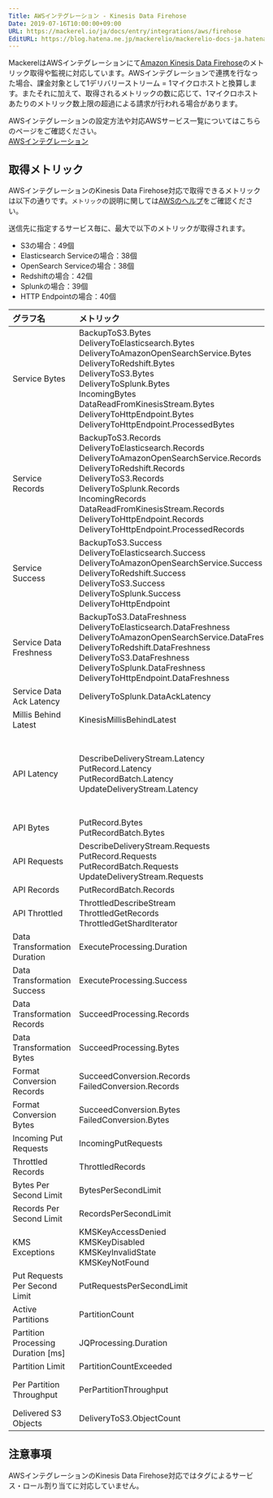 ```yaml
---
Title: AWSインテグレーション - Kinesis Data Firehose
Date: 2019-07-16T10:00:00+09:00
URL: https://mackerel.io/ja/docs/entry/integrations/aws/firehose
EditURL: https://blog.hatena.ne.jp/mackerelio/mackerelio-docs-ja.hatenablog.mackerel.io/atom/entry/26006613376610645
---
```


MackerelはAWSインテグレーションにて<a href="https://aws.amazon.com/jp/kinesis/data-firehose/" target="_blank">Amazon Kinesis Data Firehose</a>のメトリック取得や監視に対応しています。AWSインテグレーションで連携を行なった場合、課金対象として1デリバリーストリーム = 1マイクロホストと換算します。またそれに加えて、取得されるメトリックの数に応じて、1マイクロホストあたりのメトリック数上限の超過による請求が行われる場合があります。

AWSインテグレーションの設定方法や対応AWSサービス一覧についてはこちらのページをご確認ください。<br>
<a href="https://mackerel.io/ja/docs/entry/integrations/aws">AWSインテグレーション</a>

## 取得メトリック
AWSインテグレーションのKinesis Data Firehose対応で取得できるメトリックは以下の通りです。`メトリック`の説明に関しては<a href="https://docs.aws.amazon.com/ja_jp/firehose/latest/dev/monitoring-with-cloudwatch-metrics.html" target="_blank">AWSのヘルプ</a>をご確認ください。

送信先に指定するサービス毎に、最大で以下のメトリックが取得されます。

- S3の場合：49個
- Elasticsearch Serviceの場合：38個
- OpenSearch Serviceの場合：38個
- Redshiftの場合：42個
- Splunkの場合：39個
- HTTP Endpointの場合：40個

|グラフ名|メトリック|Mackerel上のメトリック名|単位|Statistics|
|:--|:--|:--|:--|:--|
|Service Bytes|BackupToS3.Bytes<br>DeliveryToElasticsearch.Bytes<br>DeliveryToAmazonOpenSearchService.Bytes<br>DeliveryToRedshift.Bytes<br>DeliveryToS3.Bytes<br>DeliveryToSplunk.Bytes<br>IncomingBytes<br>DataReadFromKinesisStream.Bytes<br>DeliveryToHttpEndpoint.Bytes<br>DeliveryToHttpEndpoint.ProcessedBytes|firehose.service_bytes.backup_to_s3<br>firehose.service_bytes.delivery_to_elasticsearch<br>firehose.service_bytes.delivery_to_opensearch<br>firehose.service_bytes.delivery_to_redshift<br>firehose.service_bytes.delivery_to_s3<br>firehose.service_bytes.delivery_to_splunk<br>firehose.service_bytes.incoming<br>firehose.service_bytes.read_from_kinesis_streams<br>firehose.service_bytes.delivery_to_http_endpoint<br>firehose.service_bytes.delivery_to_http_endpoint_processed|bytes|Sum|
|Service Records|BackupToS3.Records<br>DeliveryToElasticsearch.Records<br>DeliveryToAmazonOpenSearchService.Records<br>DeliveryToRedshift.Records<br>DeliveryToS3.Records<br>DeliveryToSplunk.Records<br>IncomingRecords<br>DataReadFromKinesisStream.Records<br>DeliveryToHttpEndpoint.Records<br>DeliveryToHttpEndpoint.ProcessedRecords|firehose.service_records.backup_to_s3<br>firehose.service_records.delivery_to_elasticsearch<br>firehose.service_records.delivery_to_opensearch<br>firehose.service_records.delivery_to_redshift<br>firehose.service_records.delivery_to_s3<br>firehose.service_records.delivery_to_splunk<br>firehose.service_records.incoming<br>firehose.service_records.read_from_kinesis_streams<br>firehose.service_records.delivery_to_http_endpoint<br>firehose.service_records.delivery_to_http_endpoint_processed|integer|Sum|
|Service Success|BackupToS3.Success<br>DeliveryToElasticsearch.Success<br>DeliveryToAmazonOpenSearchService.Success<br>DeliveryToRedshift.Success<br>DeliveryToS3.Success<br>DeliveryToSplunk.Success<br>DeliveryToHttpEndpoint|firehose.service_success.backup_to_s3<br>firehose.service_success.delivery_to_elasticsearch<br>firehose.service_success.delivery_to_opensearch<br>firehose.service_success.delivery_to_redshift<br>firehose.service_success.delivery_to_s3<br>firehose.service_success.delivery_to_splunk<br>firehose.service_success.delivery_to_http_endpoint|float|Average|
|Service Data Freshness|BackupToS3.DataFreshness<br>DeliveryToElasticsearch.DataFreshness<br>DeliveryToAmazonOpenSearchService.DataFreshness<br>DeliveryToRedshift.DataFreshness<br>DeliveryToS3.DataFreshness<br>DeliveryToSplunk.DataFreshness<br>DeliveryToHttpEndpoint.DataFreshness|firehose.service_data_freshness.backup_to_s3<br>firehose.service_data_freshness.delivery_to_elasticsearch<br>firehose.service_data_freshness.delivery_to_opensearch<br>firehose.service_data_freshness.delivery_to_redshift<br>firehose.service_data_freshness.delivery_to_s3<br>firehose.service_data_freshness.delivery_to_splunk<br>firehose.service_data_freshness.delivery_to_http_endpoint|float|Maximum|
|Service Data Ack Latency|DeliveryToSplunk.DataAckLatency|firehose.service_data_ack_latency.delivery_to_splunk|float|Maximum|
|Millis Behind Latest|KinesisMillisBehindLatest|firehose.millis_behind_latest.kinesis|integer|Sum|
|API Latency|DescribeDeliveryStream.Latency<br>PutRecord.Latency<br>PutRecordBatch.Latency<br>UpdateDeliveryStream.Latency|firehose.api_latency.describe_delivery_stream_average<br>firehose.api_latency.describe_delivery_stream_maximum<br>firehose.api_latency.put_record_average<br>firehose.api_latency.put_record_maximum<br>firehose.api_latency.put_record_batch_average<br>firehose.api_latency.put_record_batch_maximum<br>firehose.api_latency.update_delivery_stream_average<br>firehose.api_latency.update_delivery_stream_maximum|float|Average<br>Maximum|
|API Bytes|PutRecord.Bytes<br>PutRecordBatch.Bytes|firehose.api_bytes.put_record<br>firehose.api_bytes.put_record_batch|bytes|Sum|
|API Requests|DescribeDeliveryStream.Requests<br>PutRecord.Requests<br>PutRecordBatch.Requests<br>UpdateDeliveryStream.Requests|firehose.api_requests.describe_delivery_stream<br>firehose.api_requests.put_record<br>firehose.api_requests.put_record_batch<br>firehose.api_requests.update_delivery_stream|integer|Sum|
|API Records|PutRecordBatch.Records|firehose.api_records.put_record_batch|integer|Sum|
|API Throttled|ThrottledDescribeStream<br>ThrottledGetRecords<br>ThrottledGetShardIterator|firehose.api_throttled.describe_stream<br>firehose.api_throttled.get_records<br>firehose.api_throttled.get_shard_iterator|integer|Sum|
|Data Transformation Duration|ExecuteProcessing.Duration|firehose.data_transformation_duration.execute|float|Average|
|Data Transformation Success|ExecuteProcessing.Success|firehose.data_transformation_success.execute|float|Average|
|Data Transformation Records|SucceedProcessing.Records|firehose.data_transformation_records.succeed|integer|Sum|
|Data Transformation Bytes|SucceedProcessing.Bytes|firehose.data_transformation_bytes.succeed|bytes|Sum|
|Format Conversion Records|SucceedConversion.Records<br>FailedConversion.Records|firehose.format_conversion_records.succeed<br>firehose.format_conversion_records.failed|integer|Sum|
|Format Conversion Bytes|SucceedConversion.Bytes<br>FailedConversion.Bytes|firehose.format_conversion_bytes.succeed<br>firehose.format_conversion_bytes.failed|bytes|Sum|
|Incoming Put Requests|IncomingPutRequests|firehose.incoming_put_requests.count|integer|Sum|
|Throttled Records|ThrottledRecords|firehose.throttled_records.records|integer|Sum|
|Bytes Per Second Limit|BytesPerSecondLimit|firehose.bytes_per_second_limit.limit|bytes|Average|
|Records Per Second Limit|RecordsPerSecondLimit|firehose.records_per_second_limit.limit|float|Average|
|KMS Exceptions|KMSKeyAccessDenied<br>KMSKeyDisabled<br>KMSKeyInvalidState<br>KMSKeyNotFound|firehose.kms_exceptions.key_access_denied<br>firehose.kms_exceptions.key_disabled<br>firehose.kms_exceptions.key_invalid_state<br>firehose.kms_exceptions.key_not_found|integer|Sum|
|Put Requests Per Second Limit|PutRequestsPerSecondLimit|firehose.put_requests_per_second_limit.limit|float|Average|
|Active Partitions|PartitionCount|firehose.active_partitions.count|integer|Maximum|
|Partition Processing Duration [ms]|JQProcessing.Duration|firehose.partition_processing_duration.jq|float|Average|
|Partition Limit|PartitionCountExceeded|firehose.partition_limit.exceeded|integer|Maximum|
|Per Partition Throughput|PerPartitionThroughput|firehose.per_partition_throughput.maximum<br>firehose.per_partition_throughput.average<br>firehose.per_partition_throughput.minimum|bytes/sec|Maximum<br>Average<br>Minimum|
|Delivered S3 Objects|DeliveryToS3.ObjectCount|firehose.delivered_s3_objects.count|integer|Sum|

<h2 id="notes">注意事項</h2>

AWSインテグレーションのKinesis Data Firehose対応ではタグによるサービス・ロール割り当てに対応していません。

